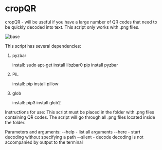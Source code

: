 # cropQR
cropQR - will be useful if you have a large number of QR codes that need to be quickly decoded into text. This script only works with .png files.

![base](https://github.com/user-attachments/assets/a8c81cff-ad69-41fd-81a9-abfd9409cb4c)

This script has several dependencies:
1. pyzbar

   install:
   sudo apt-get install libzbar0
   pip install pyzbar
   
3. PIL

   install:
   pip install pillow
  
5. glob

   install:
   pip3 install glob2


Instructions for use:
This script must be placed in the folder with .png files containing QR codes. The script will go through all .png files located inside the folder.

Parameters and arguments:
--help - list all arguments
--here - start decoding without specifying a path
--silent - decode decoding is not accompanied by output to the terminal
